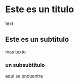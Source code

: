 # Este es un titulo 
text

## Este es un subtitulo

mas texto 

### un subsubtitulo
aqui se encuentra 
